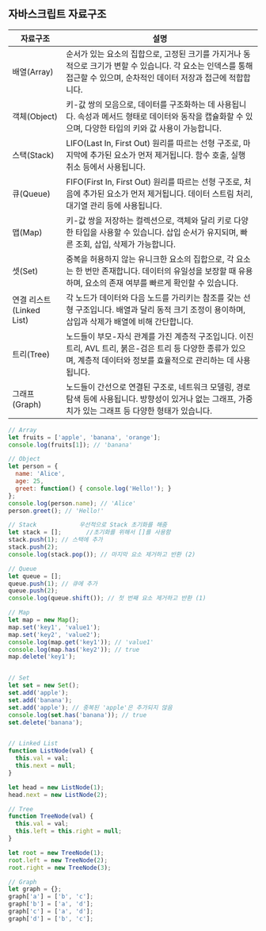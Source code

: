 ## 자바스크립트 자료구조

| 자료구조 | 설명 |
|----------|------|
| 배열(Array) | 순서가 있는 요소의 집합으로, 고정된 크기를 가지거나 동적으로 크기가 변할 수 있습니다. 각 요소는 인덱스를 통해 접근할 수 있으며, 순차적인 데이터 저장과 접근에 적합합니다. |
| 객체(Object) | 키-값 쌍의 모음으로, 데이터를 구조화하는 데 사용됩니다. 속성과 메서드 형태로 데이터와 동작을 캡슐화할 수 있으며, 다양한 타입의 키와 값 사용이 가능합니다. |
| 스택(Stack) | LIFO(Last In, First Out) 원리를 따르는 선형 구조로, 마지막에 추가된 요소가 먼저 제거됩니다. 함수 호출, 실행 취소 등에서 사용됩니다. |
| 큐(Queue) | FIFO(First In, First Out) 원리를 따르는 선형 구조로, 처음에 추가된 요소가 먼저 제거됩니다. 데이터 스트림 처리, 대기열 관리 등에 사용됩니다. |
| 맵(Map) | 키-값 쌍을 저장하는 컬렉션으로, 객체와 달리 키로 다양한 타입을 사용할 수 있습니다. 삽입 순서가 유지되며, 빠른 조회, 삽입, 삭제가 가능합니다. |
| 셋(Set) | 중복을 허용하지 않는 유니크한 요소의 집합으로, 각 요소는 한 번만 존재합니다. 데이터의 유일성을 보장할 때 유용하며, 요소의 존재 여부를 빠르게 확인할 수 있습니다. |
| 연결 리스트(Linked List) | 각 노드가 데이터와 다음 노드를 가리키는 참조를 갖는 선형 구조입니다. 배열과 달리 동적 크기 조정이 용이하며, 삽입과 삭제가 배열에 비해 간단합니다. |
| 트리(Tree) | 노드들이 부모-자식 관계를 가진 계층적 구조입니다. 이진 트리, AVL 트리, 붉은-검은 트리 등 다양한 종류가 있으며, 계층적 데이터와 정보를 효율적으로 관리하는 데 사용됩니다. |
| 그래프(Graph) | 노드들이 간선으로 연결된 구조로, 네트워크 모델링, 경로 탐색 등에 사용됩니다. 방향성이 있거나 없는 그래프, 가중치가 있는 그래프 등 다양한 형태가 있습니다. |


```js
// Array
let fruits = ['apple', 'banana', 'orange'];
console.log(fruits[1]); // 'banana'

// Object
let person = {
  name: 'Alice',
  age: 25,
  greet: function() { console.log('Hello!'); }
};
console.log(person.name); // 'Alice'
person.greet(); // 'Hello!'

// Stack            우선적으로 Stack 초기화를 해줌
let stack = [];       //초기화를 위해서 []를 사용함
stack.push(1); // 스택에 추가
stack.push(2);
console.log(stack.pop()); // 마지막 요소 제거하고 반환 (2)

// Queue
let queue = [];
queue.push(1); // 큐에 추가
queue.push(2);
console.log(queue.shift()); // 첫 번째 요소 제거하고 반환 (1)

// Map
let map = new Map();
map.set('key1', 'value1');
map.set('key2', 'value2');
console.log(map.get('key1')); // 'value1'
console.log(map.has('key2')); // true
map.delete('key1');


// Set
let set = new Set();
set.add('apple');
set.add('banana');
set.add('apple'); // 중복된 'apple'은 추가되지 않음
console.log(set.has('banana')); // true
set.delete('banana');


// Linked List
function ListNode(val) {
  this.val = val;
  this.next = null;
}

let head = new ListNode(1);
head.next = new ListNode(2);

// Tree
function TreeNode(val) {
  this.val = val;
  this.left = this.right = null;
}

let root = new TreeNode(1);
root.left = new TreeNode(2);
root.right = new TreeNode(3);

// Graph
let graph = {};
graph['a'] = ['b', 'c'];
graph['b'] = ['a', 'd'];
graph['c'] = ['a', 'd'];
graph['d'] = ['b', 'c'];

```

